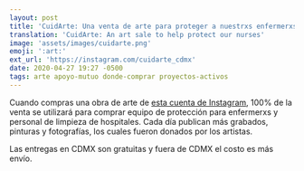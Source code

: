 ```yaml
---
layout: post
title: 'CuidArte: Una venta de arte para proteger a nuestrxs enfermerxs'
translation: 'CuidArte: An art sale to help protect our nurses'
image: 'assets/images/cuidarte.png'
emoji: ':art:'
ext_url: 'https://instagram.com/cuidarte_cdmx'
date: 2020-04-27 19:27 -0500
tags: arte apoyo-mutuo donde-comprar proyectos-activos
---
```


Cuando compras una obra de arte de [esta cuenta de Instagram]({{page.ext_url}}), 100% de la venta se utilizará para comprar equipo de protección para enfermerxs y personal de limpieza de hospitales.
Cada día publican más grabados, pinturas y fotografías, los cuales fueron donados por los artistas.

Las entregas en CDMX son gratuitas y fuera de CDMX el costo es más envío.